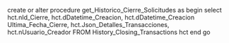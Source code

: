 create or alter procedure get_Historico_Cierre_Solicitudes
as
begin
	select 
	hct.nId_Cierre,
	hct.dDatetime_Creacion,
	hct.dDatetime_Creacion Ultima_Fecha_Cierre,
	hct.Json_Detalles_Transacciones,
	hct.nUsuario_Creador
	FROM History_Closing_Transactions hct
end
go